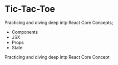 # Tic-Tac-Toe

Practicing and diving deep intp React Core Concepts; 
- Components
- JSX
- Props
- State


Practicing and diving deep intp React Core Concept



